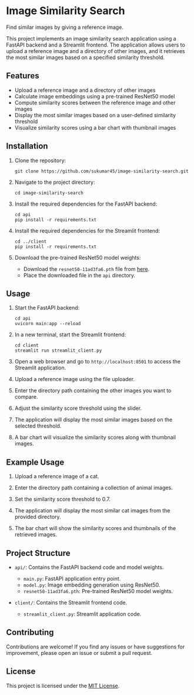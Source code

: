 # Image Similarity Search
Find similar images by giving a reference image.

This project implements an image similarity search application using a FastAPI backend and a Streamlit frontend. The application allows users to upload a reference image and a directory of other images, and it retrieves the most similar images based on a specified similarity threshold.

## Features

- Upload a reference image and a directory of other images
- Calculate image embeddings using a pre-trained ResNet50 model
- Compute similarity scores between the reference image and other images
- Display the most similar images based on a user-defined similarity threshold
- Visualize similarity scores using a bar chart with thumbnail images

## Installation

1. Clone the repository:
   ```
   git clone https://github.com/sukumar45/image-similarity-search.git
   ```

2. Navigate to the project directory:
   ```
   cd image-similarity-search
   ```

3. Install the required dependencies for the FastAPI backend:
   ```
   cd api
   pip install -r requirements.txt
   ```

4. Install the required dependencies for the Streamlit frontend:
   ```
   cd ../client
   pip install -r requirements.txt
   ```

5. Download the pre-trained ResNet50 model weights:
   - Download the `resnet50-11ad3fa6.pth` file from [here](https://download.pytorch.org/models/resnet50-11ad3fa6.pth).
   - Place the downloaded file in the `api` directory.

## Usage

1. Start the FastAPI backend:
   ```
   cd api
   uvicorn main:app --reload
   ```

2. In a new terminal, start the Streamlit frontend:
   ```
   cd client
   streamlit run streamlit_client.py
   ```

3. Open a web browser and go to `http://localhost:8501` to access the Streamlit application.

4. Upload a reference image using the file uploader.

5. Enter the directory path containing the other images you want to compare.

6. Adjust the similarity score threshold using the slider.

7. The application will display the most similar images based on the selected threshold.

8. A bar chart will visualize the similarity scores along with thumbnail images.

## Example Usage

1. Upload a reference image of a cat.

2. Enter the directory path containing a collection of animal images.

3. Set the similarity score threshold to 0.7.

4. The application will display the most similar cat images from the provided directory.

5. The bar chart will show the similarity scores and thumbnails of the retrieved images.

## Project Structure

- `api/`: Contains the FastAPI backend code and model weights.
  - `main.py`: FastAPI application entry point.
  - `model.py`: Image embedding generation using ResNet50.
  - `resnet50-11ad3fa6.pth`: Pre-trained ResNet50 model weights.

- `client/`: Contains the Streamlit frontend code.
  - `streamlit_client.py`: Streamlit application code.

## Contributing

Contributions are welcome! If you find any issues or have suggestions for improvement, please open an issue or submit a pull request.

## License

This project is licensed under the [MIT License](LICENSE).
